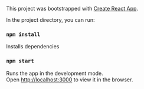 This project was bootstrapped with [Create React App](https://github.com/facebook/create-react-app).

In the project directory, you can run:

### `npm install`

Installs dependencies

### `npm start`

Runs the app in the development mode.<br>
Open [http://localhost:3000](http://localhost:3000) to view it in the browser.

